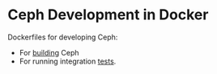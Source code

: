 # Ceph Development in Docker

Dockerfiles for developing Ceph:

 * For [building](build) Ceph
 * For running integration [tests](teuth).
